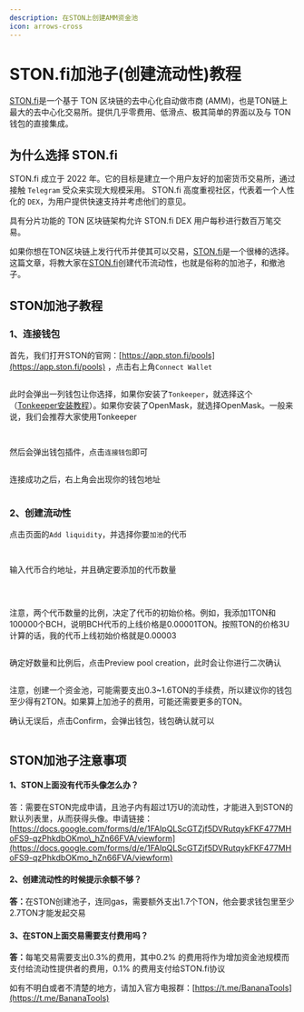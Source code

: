 ```yaml
---
description: 在STON上创建AMM资金池
icon: arrows-cross
---
```


# STON.fi加池子(创建流动性)教程

[STON.fi](http://ston.fi/)是一个基于 TON 区块链的去中心化自动做市商 (AMM)，也是TON链上最大的去中心化交易所。提供几乎零费用、低滑点、极其简单的界面以及与 TON 钱包的直接集成。

## **为什么选择 STON.fi**

STON.fi 成立于 2022 年。它的目标是建立一个用户友好的加密货币交易所，通过接触 `Telegram` 受众来实现大规模采用。 STON.fi 高度重视社区，代表着一个人性化的 `DEX`，为用户提供快速支持并考虑他们的意见。

具有分片功能的 TON 区块链架构允许 STON.fi DEX 用户每秒进行数百万笔交易。

如果你想在TON区块链上发行代币并使其可以交易，[STON.fi](http://ston.fi/)是一个很棒的选择。这篇文章，将教大家在[STON.fi](http://ston.fi/)创建代币流动性，也就是俗称的加池子，和撤池子。

## **STON加池子教程**

### **1、连接钱包**

首先，我们打开STON的官网：[https://app.ston.fi/pools](https://app.ston.fi/pools) ，点击右上角`Connect Wallet`

<figure><img src="../.gitbook/assets/image (113).png" alt=""><figcaption></figcaption></figure>

此时会弹出一列钱包让你选择，如果你安装了`Tonkeeper`，就选择这个（[Tonkeeper安装教程](https://docs.bananatool.com/ton/tonkeeper)）。如果你安装了OpenMask，就选择OpenMask。一般来说，我们会推荐大家使用Tonkeeper

<figure><img src="../.gitbook/assets/image (114).png" alt=""><figcaption></figcaption></figure>

<figure><img src="../.gitbook/assets/image (115).png" alt=""><figcaption></figcaption></figure>

然后会弹出钱包插件，点击`连接钱包`即可

<figure><img src="../.gitbook/assets/image (116).png" alt=""><figcaption></figcaption></figure>

连接成功之后，右上角会出现你的钱包地址

<figure><img src="../.gitbook/assets/image (118).png" alt=""><figcaption></figcaption></figure>

### **2、创建流动性**

点击页面的`Add liquidity`，并选择你要`加池`的代币

<figure><img src="../.gitbook/assets/image (119).png" alt=""><figcaption></figcaption></figure>

<figure><img src="../.gitbook/assets/image (120).png" alt=""><figcaption></figcaption></figure>

输入代币合约地址，并且确定要添加的代币数量

<figure><img src="../.gitbook/assets/image (122).png" alt=""><figcaption></figcaption></figure>

<figure><img src="../.gitbook/assets/image (121).png" alt=""><figcaption></figcaption></figure>

<figure><img src="../.gitbook/assets/image (124).png" alt=""><figcaption></figcaption></figure>

注意，两个代币数量的比例，决定了代币的初始价格。例如，我添加1TON和100000个BCH，说明BCH代币的上线价格是0.00001TON。按照TON的价格3U计算的话，我的代币上线初始价格就是0.00003

<figure><img src="../.gitbook/assets/image (125).png" alt=""><figcaption></figcaption></figure>

确定好数量和比例后，点击Preview pool creation，此时会让你进行二次确认

<figure><img src="../.gitbook/assets/image (126).png" alt=""><figcaption></figcaption></figure>

注意，创建一个资金池，可能需要支出0.3\~1.6TON的手续费，所以建议你的钱包至少得有2TON。如果算上加池子的费用，可能还需要更多的TON。

确认无误后，点击Confirm，会弹出钱包，钱包确认就可以

<figure><img src="../.gitbook/assets/image (127).png" alt=""><figcaption></figcaption></figure>

## **STON加池子注意事项**

#### **1、STON上面没有代币头像怎么办？**

答：需要在STON完成申请，且池子内有超过1万U的流动性，才能进入到STON的默认列表里，从而获得头像。申请链接：[https://docs.google.com/forms/d/e/1FAIpQLScGTZjf5DVRutqykFKF477MHoFS9-qzPhkdbOKmo\_hZn66FVA/viewform](https://docs.google.com/forms/d/e/1FAIpQLScGTZjf5DVRutqykFKF477MHoFS9-qzPhkdbOKmo_hZn66FVA/viewform)

#### **2、创建流动性的时候提示余额不够？**

**答：**&#x5728;STON创建池子，连同gas，需要额外支出1.7个TON，他会要求钱包里至少2.7TON才能发起交易

#### **3、在STON上面交易需要支付费用吗？**

**答：**&#x6BCF;笔交易需要支出0.3%的费用，其中0.2% 的费用将作为增加资金池规模而支付给流动性提供者的费用，0.1% 的费用支付给STON.fi协议

如有不明白或者不清楚的地方，请加入官方电报群：[https://t.me/BananaTools](https://t.me/BananaTools)
